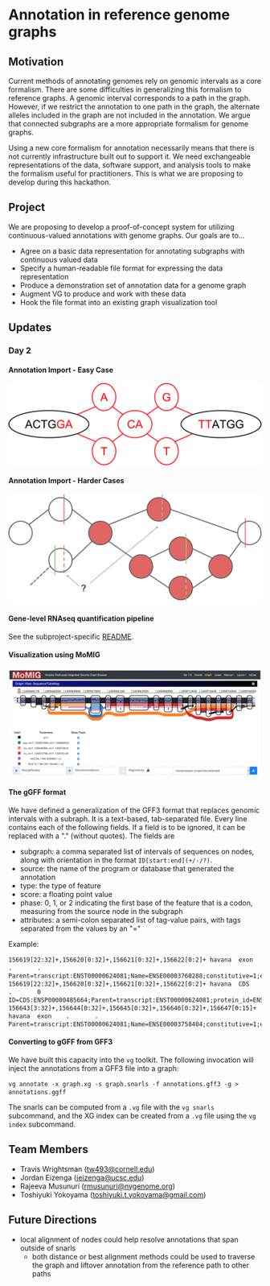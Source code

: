 # Annotation in reference genome graphs

## Motivation

Current methods of annotating genomes rely on genomic intervals as a core formalism.
There are some difficulties in generalizing this formalism to reference graphs.
A genomic interval corresponds to a path in the graph.
However, if we restrict the annotation to one path in the graph, the alternate alleles included in the graph are not included in the annotation.
We argue that connected subgraphs are a more appropriate formalism for genome graphs.

Using a new core formalism for annotation necessarily means that there is not currently infrastructure built out to support it.
We need exchangeable representations of the data, software support, and analysis tools to make the formalism useful for practitioners.
This is what we are proposing to develop during this hackathon.

## Project

We are proposing to develop a proof-of-concept system for utilizing continuous-valued annotations with genome graphs. Our goals are to...

* Agree on a basic data representation for annotating subgraphs with continuous valued data
* Specify a human-readable file format for expressing the data representation
* Produce a demonstration set of annotation data for a genome graph
* Augment VG to produce and work with these data
* Hook the file format into an existing graph visualization tool

## Updates

### Day 2

#### Annotation Import - Easy Case

![Annotation Import, The Easy Case](fig/annotation_easy_case.svg)

#### Annotation Import - Harder Cases

![Annotation Import, The Harder Cases](fig/annotation_harder_cases.svg)

#### Gene-level RNAseq quantification pipeline

See the subproject-specific [README](gene_quant/README.md).

#### Visualization using MoMIG

![MoMIG Genome Graph Visualization software screenshot](fig/momig_screenshot.png)

#### The gGFF format

We have defined a generalization of the GFF3 format that replaces genomic intervals with a subraph. It is a text-based, tab-separated file. Every line contains each of the following fields. If a field is to be ignored, it can be replaced with a "." (without quotes). The fields are

* subgraph: a comma separated list of intervals of sequences on nodes, along with orientation in the format `ID[start:end](+/-/?)`.
* source: the name of the program or database that generated the annotation
* type: the type of feature
* score: a floating point value
* phase: 0, 1, or 2 indicating the first base of the feature that is a codon, measuring from the source node in the subgraph
* attributes: a semi-colon separated list of tag-value pairs, with tags separated from the values by an "="

Example:
```
156619[22:32]+,156620[0:32]+,156621[0:32]+,156622[0:2]+ havana  exon    .       .       Parent=transcript:ENST00000624081;Name=ENSE00003760288;constitutive=1;ensembl_end_phase=1;ensembl_phase=0;exon_id=ENSE00003760288;rank=1;version=1
156619[22:32]+,156620[0:32]+,156621[0:32]+,156622[0:2]+ havana  CDS     .       0       ID=CDS:ENSP00000485664;Parent=transcript:ENST00000624081;protein_id=ENSP00000485664
156643[3:32]+,156644[0:32]+,156645[0:32]+,156646[0:32]+,156647[0:15]+   havana  exon    .       .       Parent=transcript:ENST00000624081;Name=ENSE00003758404;constitutive=1;ensembl_end_phase=0;ensembl_phase=1;exon_id=ENSE00003758404;rank=2;version=1
```

#### Converting to gGFF from GFF3

We have built this capacity into the `vg` toolkit. The following invocation will inject the annotations from a GFF3 file into a graph:

```
vg annotate -x graph.xg -s graph.snarls -f annotations.gff3 -g > annotations.ggff
```

The snarls can be computed from a `.vg` file with the `vg snarls` subcommand, and the XG index can be created from a `.vg` file using the `vg index` subcommand.

## Team Members

* Travis Wrightsman (tw493@cornell.edu)
* Jordan Eizenga (jeizenga@ucsc.edu)
* Rajeeva Musunuri (rmusunuri@nygenome.org)
* Toshiyuki Yokoyama (toshiyuki.t.yokoyama@gmail.com)

## Future Directions

* local alignment of nodes could help resolve annotations that span outside of snarls
  * both distance or best alignment methods could be used to traverse the graph and liftover annotation from the reference path to other paths
